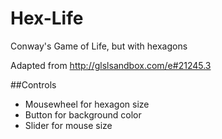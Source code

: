 # Hex-Life
Conway's Game of Life, but with hexagons

Adapted from http://glslsandbox.com/e#21245.3

##Controls
* Mousewheel for hexagon size
* Button for background color
* Slider for mouse size
